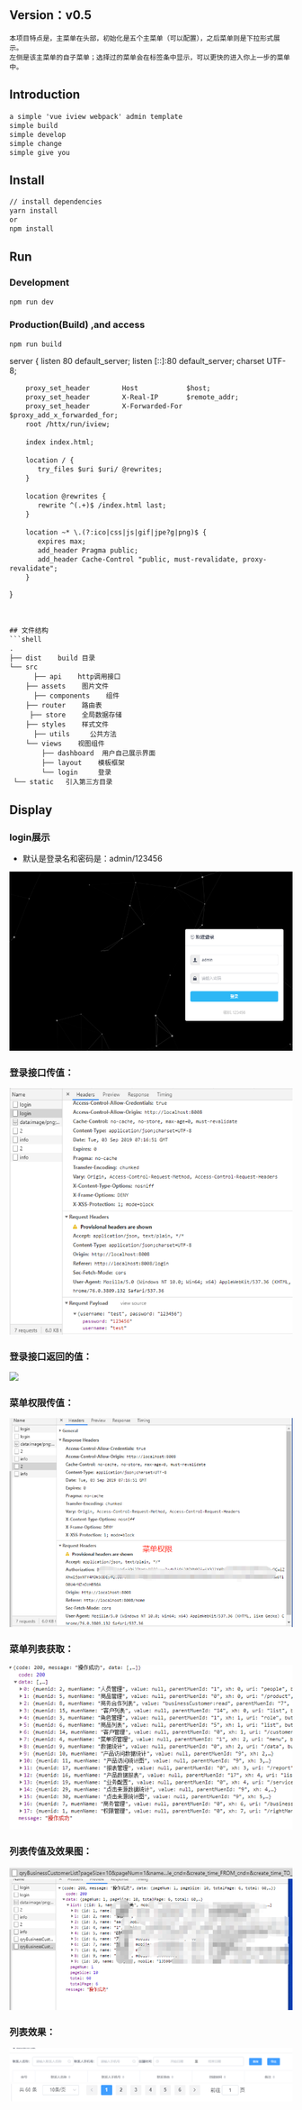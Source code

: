 ## Version：v0.5
```
本项目特点是，主菜单在头部，初始化是五个主菜单（可以配置），之后菜单则是下拉形式展示。
左侧是该主菜单的自子菜单；选择过的菜单会在标签条中显示，可以更快的进入你上一步的菜单中。

```
## Introduction
```
a simple 'vue iview webpack' admin template
simple build
simple develop
simple change
simple give you
```

## Install
```bush
// install dependencies
yarn install
or
npm install
```
## Run
### Development
```bush
npm run dev
```
### Production(Build) ,and access
```bush
npm run build
```

server {
        listen 80  default_server;
        listen [::]:80 default_server;
        charset UTF-8;

        proxy_set_header        Host            $host;
        proxy_set_header        X-Real-IP       $remote_addr;
        proxy_set_header        X-Forwarded-For $proxy_add_x_forwarded_for;
        root /httx/run/iview;

        index index.html;

        location / {
           try_files $uri $uri/ @rewrites;
        }

        location @rewrites {
           rewrite ^(.+)$ /index.html last;
        }

        location ~* \.(?:ico|css|js|gif|jpe?g|png)$ {
           expires max;
           add_header Pragma public;
           add_header Cache-Control "public, must-revalidate, proxy-revalidate";
        }

  }
```


## 文件结构
```shell
.
├── dist    build 目录
└── src
      ├── api    http调用接口
    ├── assets    图片文件
      ├── components    组件
    ├── router    路由表
     ├── store    全局数据存储
    ├── styles    样式文件
      ├── utils     公共方法
    └── views    视图组件
        ├── dashboard  用户自己展示界面
        ├── layout    模板框架
        └── login     登录
 └── static   引入第三方目录
```


## Display
### login展示
- 默认是登录名和密码是：admin/123456

![](readme_static/login.png)




### 登录接口传值：
![](readme_static/login-post.png)

### 登录接口返回的值：
![](readme_static/login-accept.png)

### 菜单权限传值：
![](readme_static/menu_accept.png)


### 菜单列表获取：
![](readme_static/menu_list.png)


### 列表传值及效果图：
![](readme_static/get_list.png)
![](readme_static/list.png)

### 列表效果：
![](readme_static/table.png)
![](readme_static/pagination.png)






